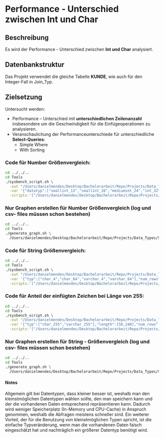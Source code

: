 # Performance - Unterschied zwischen Int und Char

## Beschreibung

Es wird der Performance - Unterschied zwischen **Int und Char** analysiert.

## Datenbankstruktur

Das Projekt verwendet die gleiche Tabelle **KUNDE**, wie auch für den Integer-Fall in Join_Typ.

## Zielsetzung
Untersucht werden:
- Performance – Unterschied mit **unterschiedlichen Zeilenanzahl** insbesondere um die Geschwindigkeit für die Einfügeoperationen zu analysieren.
- Veranschaulichung der Performanceunterschiede für unterschiedliche **Select-Queries**:
  - Simple Where
  - With Sorting

### Code für Number Größenvergleich:
```bash
cd ../../..
cd Tools
./sysbench_script.sh \
  -out "/Users/danielmendes/Desktop/Bachelorarbeit/Repo/Projects/Data_Types/Smaller/Output" \
  -var '{"datatyp":["smallint_13","smallint_16","mediumint_24","int_32","bigint_64","decimal_65"]}' \
  -scripts:'["/Users/danielmendes/Desktop/Bachelorarbeit/Repo/Projects/Data_Types/Smaller/Scripts/int:datatyp"]'
```

### Nur Graphen erstellen für Number Größenvergleich (log und csv- files müssen schon bestehen)
```bash
cd ../../..
cd Tools
./generate_graph.sh \
  /Users/danielmendes/Desktop/Bachelorarbeit/Repo/Projects/Data_Types/Smaller/Output
```

### Code für String Größenvergleich:
```bash
cd ../../..
cd Tools
./sysbench_script.sh \
  -out "/Users/danielmendes/Desktop/Bachelorarbeit/Repo/Projects/Data_Types/Smaller/Output" \
  -var '{"typ":["char_4","char_64","varchar_4","varchar_64"],"num_rows":[250]}' \
  -scripts:'["/Users/danielmendes/Desktop/Bachelorarbeit/Repo/Projects/Data_Types/Smaller/Scripts/string:typ;num_rows"]'
```

### Code für Anteil der einfügten Zeichen bei Länge von 255:
```bash
cd ../../..
cd Tools
./sysbench_script.sh \
  -out "/Users/danielmendes/Desktop/Bachelorarbeit/Repo/Projects/Data_Types/Smaller/Output" \
  -var '{"typ":["char_255","varchar_255"],"length":[56,240],"num_rows":[250]}' \
  -scripts:'["/Users/danielmendes/Desktop/Bachelorarbeit/Repo/Projects/Data_Types/Smaller/Scripts/string:typ;length;num_rows:Total Time (s);Write (noq)::Time (s);Threads;Writes:"]'
```

### Nur Graphen erstellen für String - Größenvergleich (log und csv- files müssen schon bestehen)
```bash
cd ../../..
cd Tools
./generate_graph.sh \
  /Users/danielmendes/Desktop/Bachelorarbeit/Repo/Projects/Data_Types/Smaller/Output
```

#### Notes
Allgemein gilt bei Datentypen, dass kleiner besser ist, weshalb man den kleinstmöglichen Datentypen wählen sollte, den man speichern kann und der die vorhandenen Daten entsprechend repräsentieren kann.
Dadurch wird weniger Speicherplatz (In-Memory und CPU-Cache) in Anspruch genommen, weshalb die Abfragen meistens schneller sind.
Ein weiterer Vorteil, der für die Benutzung von kleinstmöglichen Typen spricht, ist die einfache Typveränderung, wenn man die vorhandenen Daten falsch eingeschätzt hat und nachträglich ein größerer Datentyp benötigt wird.
